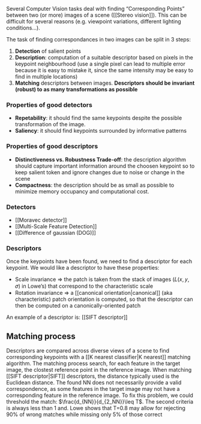 Several Computer Vision tasks deal with finding “Corresponding Points” between two (or more) images of a scene ([[Stereo vision]]). This can be difficult for several reasons (e.g. viewpoint variations, different lighting conditions...).

The task of finding correspondances in two images can be split in 3 steps:
1) __Detection__ of salient points
2) __Description__: computation of a suitable descriptor based on pixels in the keypoint neighbourhood (use a single pixel can lead to multiple error because it is easy to mistake it, since the same intensity may be easy to find in multiple locations)
3) __Matching__ descriptors between images.
__Descriptors should be invariant (robust) to as many transformations as possible__

### Properties of good detectors 
- __Repetability__: it should find the same keypoints despite the possible transformation of the image.
- __Saliency__: it should find keypoints surrounded by informative patterns

### Properties of good descriptors
- __Distinctiveness vs. Robustness Trade-off__: the description algorithm should capture important information around the choosen keypoint so to keep salient token and ignore changes due to noise or change in the scene
- __Compactness__: the description should be as small as possible to minimize memory occupancy and computational cost.

### Detectors
- [[Moravec detector]]
- [[Multi-Scale Feature Detection]]
- [[Difference of gaussian (DOG)]]

### Descriptors
Once the keypoints have been found, we need to find a descriptor for each keypoint. We would like a descriptor to have these properties:
- Scale invariance => the patch is taken from the stack of images (𝐿(𝑥, 𝑦, 𝜎) in Lowe’s) that correspond to the characteristic scale
- Rotation invariance => a [[canonical orientation|canonical]] (aka characteristic) patch orientation is computed, so that the descriptor can then be computed on a canonically-oriented patch

An example of a descriptor is: [[SIFT descriptor]]

## Matching process

Descriptors are compared across diverse views of a scene to find corresponding keypoints with a [[K nearest classifier|K nearest]] matching algorithm.
The matching process search, for each feature in the target image, the clostest reference point in the reference image. When matching [[SIFT descriptor|SIFT]] descriptors, the distance typically used is the Euclidean distance.
The found NN does not necessarily provide a valid correspondence, as some features in the target image may not have a corresponding feature in the reference image.
To fix this problem, we could threshold the match: $\frac{d_{NN}}{d_{2_NN}}\leq T$. The second criteria is always less than 1 and. Lowe shows that T=0.8 may allow for rejecting 90% of wrong matches while missing only 5% of those correct